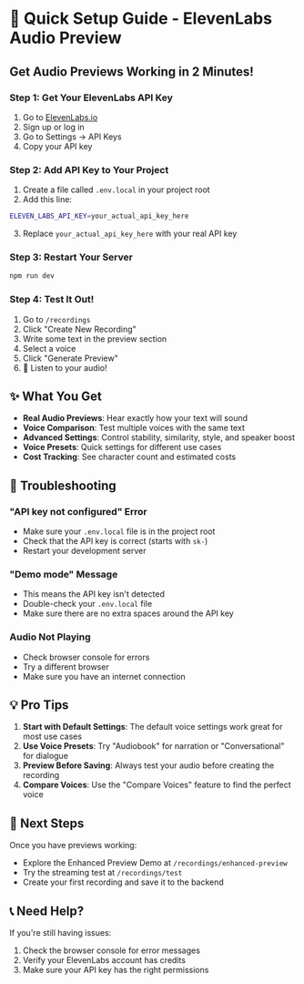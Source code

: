 # 🚀 Quick Setup Guide - ElevenLabs Audio Preview

## Get Audio Previews Working in 2 Minutes!

### Step 1: Get Your ElevenLabs API Key
1. Go to [ElevenLabs.io](https://elevenlabs.io)
2. Sign up or log in
3. Go to Settings → API Keys
4. Copy your API key

### Step 2: Add API Key to Your Project
1. Create a file called `.env.local` in your project root
2. Add this line:
```bash
ELEVEN_LABS_API_KEY=your_actual_api_key_here
```
3. Replace `your_actual_api_key_here` with your real API key

### Step 3: Restart Your Server
```bash
npm run dev
```

### Step 4: Test It Out!
1. Go to `/recordings`
2. Click "Create New Recording"
3. Write some text in the preview section
4. Select a voice
5. Click "Generate Preview"
6. 🎵 Listen to your audio!

## ✨ What You Get

- **Real Audio Previews**: Hear exactly how your text will sound
- **Voice Comparison**: Test multiple voices with the same text
- **Advanced Settings**: Control stability, similarity, style, and speaker boost
- **Voice Presets**: Quick settings for different use cases
- **Cost Tracking**: See character count and estimated costs

## 🔧 Troubleshooting

### "API key not configured" Error
- Make sure your `.env.local` file is in the project root
- Check that the API key is correct (starts with `sk-`)
- Restart your development server

### "Demo mode" Message
- This means the API key isn't detected
- Double-check your `.env.local` file
- Make sure there are no extra spaces around the API key

### Audio Not Playing
- Check browser console for errors
- Try a different browser
- Make sure you have an internet connection

## 💡 Pro Tips

1. **Start with Default Settings**: The default voice settings work great for most use cases
2. **Use Voice Presets**: Try "Audiobook" for narration or "Conversational" for dialogue
3. **Preview Before Saving**: Always test your audio before creating the recording
4. **Compare Voices**: Use the "Compare Voices" feature to find the perfect voice

## 🎯 Next Steps

Once you have previews working:
- Explore the Enhanced Preview Demo at `/recordings/enhanced-preview`
- Try the streaming test at `/recordings/test`
- Create your first recording and save it to the backend

## 📞 Need Help?

If you're still having issues:
1. Check the browser console for error messages
2. Verify your ElevenLabs account has credits
3. Make sure your API key has the right permissions 